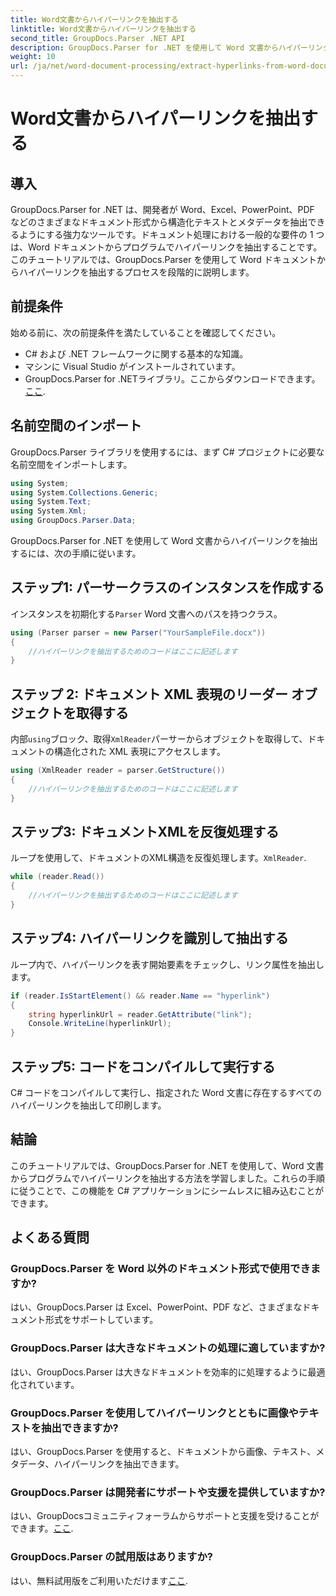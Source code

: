 ```yaml
---
title: Word文書からハイパーリンクを抽出する
linktitle: Word文書からハイパーリンクを抽出する
second_title: GroupDocs.Parser .NET API
description: GroupDocs.Parser for .NET を使用して Word 文書からハイパーリンクを抽出する方法を学習します。コード例を使用したステップバイステップ ガイド。
weight: 10
url: /ja/net/word-document-processing/extract-hyperlinks-from-word-document/
---
```


# Word文書からハイパーリンクを抽出する

## 導入
GroupDocs.Parser for .NET は、開発者が Word、Excel、PowerPoint、PDF などのさまざまなドキュメント形式から構造化テキストとメタデータを抽出できるようにする強力なツールです。ドキュメント処理における一般的な要件の 1 つは、Word ドキュメントからプログラムでハイパーリンクを抽出することです。このチュートリアルでは、GroupDocs.Parser を使用して Word ドキュメントからハイパーリンクを抽出するプロセスを段階的に説明します。
## 前提条件
始める前に、次の前提条件を満たしていることを確認してください。
- C# および .NET フレームワークに関する基本的な知識。
- マシンに Visual Studio がインストールされています。
-  GroupDocs.Parser for .NETライブラリ。ここからダウンロードできます。[ここ](https://releases.groupdocs.com/parser/net/).
## 名前空間のインポート
GroupDocs.Parser ライブラリを使用するには、まず C# プロジェクトに必要な名前空間をインポートします。
```csharp
using System;
using System.Collections.Generic;
using System.Text;
using System.Xml;
using GroupDocs.Parser.Data;
```
GroupDocs.Parser for .NET を使用して Word 文書からハイパーリンクを抽出するには、次の手順に従います。
## ステップ1: パーサークラスのインスタンスを作成する
インスタンスを初期化する`Parser` Word 文書へのパスを持つクラス。
```csharp
using (Parser parser = new Parser("YourSampleFile.docx"))
{
    //ハイパーリンクを抽出するためのコードはここに記述します
}
```
## ステップ 2: ドキュメント XML 表現のリーダー オブジェクトを取得する
内部`using`ブロック、取得`XmlReader`パーサーからオブジェクトを取得して、ドキュメントの構造化された XML 表現にアクセスします。
```csharp
using (XmlReader reader = parser.GetStructure())
{
    //ハイパーリンクを抽出するためのコードはここに記述します
}
```
## ステップ3: ドキュメントXMLを反復処理する
ループを使用して、ドキュメントのXML構造を反復処理します。`XmlReader`.
```csharp
while (reader.Read())
{
    //ハイパーリンクを抽出するためのコードはここに記述します
}
```
## ステップ4: ハイパーリンクを識別して抽出する
ループ内で、ハイパーリンクを表す開始要素をチェックし、リンク属性を抽出します。
```csharp
if (reader.IsStartElement() && reader.Name == "hyperlink")
{
    string hyperlinkUrl = reader.GetAttribute("link");
    Console.WriteLine(hyperlinkUrl);
}
```
## ステップ5: コードをコンパイルして実行する
C# コードをコンパイルして実行し、指定された Word 文書に存在するすべてのハイパーリンクを抽出して印刷します。
## 結論
このチュートリアルでは、GroupDocs.Parser for .NET を使用して、Word 文書からプログラムでハイパーリンクを抽出する方法を学習しました。これらの手順に従うことで、この機能を C# アプリケーションにシームレスに組み込むことができます。

## よくある質問
### GroupDocs.Parser を Word 以外のドキュメント形式で使用できますか?
はい、GroupDocs.Parser は Excel、PowerPoint、PDF など、さまざまなドキュメント形式をサポートしています。
### GroupDocs.Parser は大きなドキュメントの処理に適していますか?
はい、GroupDocs.Parser は大きなドキュメントを効率的に処理するように最適化されています。
### GroupDocs.Parser を使用してハイパーリンクとともに画像やテキストを抽出できますか?
はい、GroupDocs.Parser を使用すると、ドキュメントから画像、テキスト、メタデータ、ハイパーリンクを抽出できます。
### GroupDocs.Parser は開発者にサポートや支援を提供していますか?
はい、GroupDocsコミュニティフォーラムからサポートと支援を受けることができます。[ここ](https://forum.groupdocs.com/c/parser/17).
### GroupDocs.Parser の試用版はありますか?
はい、無料試用版をご利用いただけます[ここ](https://releases.groupdocs.com/).